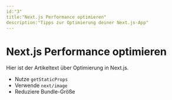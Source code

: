 ```yaml
---
id:"3"
title:"Next.js Performance optimieren"
description:"Tipps zur Optimierung deiner Next.js-App"
---
```


# Next.js Performance optimieren

Hier ist der Artikeltext über Optimierung in Next.js.

- Nutze `getStaticProps`
- Verwende `next/image`
- Reduziere Bundle-Größe